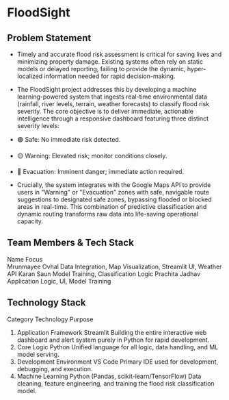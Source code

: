 # FloodSight

## **Problem Statement**

- Timely and accurate flood risk assessment is critical for saving lives and minimizing property damage. Existing systems often rely on static models or delayed reporting, failing to provide the dynamic, hyper-localized information needed for rapid decision-making.
- The FloodSight project addresses this by developing a machine learning-powered system that ingests real-time environmental data (rainfall, river levels, terrain, weather forecasts) to classify flood risk severity. The core objective is to deliver immediate, actionable intelligence through a responsive dashboard featuring three distinct severity levels:

- 🟢 Safe: No immediate risk detected.
- 🟡 Warning: Elevated risk; monitor conditions closely.
- 🔴 Evacuation: Imminent danger; immediate action required.

- Crucially, the system integrates with the Google Maps API to provide users in "Warning" or "Evacuation" zones with safe, navigable route suggestions to designated safe zones, bypassing flooded or blocked areas in real-time. This combination of predictive classification and dynamic routing transforms raw data into life-saving operational capacity.

## **Team Members & Tech Stack**
Name                           Focus              
Mrunmayee Ovhal           Data Integration, Map Visualization, Streamlit UI, Weather API
Karan Saun                Model Training, Classification Logic
Prachita Jadhav           Application Logic, UI, Model Training  


## **Technology Stack**
Category                                      Technology                                                                                Purpose                                            
1. Application Framework                      Streamlit                                         Building the entire interactive web dashboard and alert system purely in Python for rapid development.
2. Core Logic                                 Python                                            Unified language for all logic, data handling, and ML model serving.
3. Development Environment                    VS Code                                           Primary IDE used for development, debugging, and execution.
4. Machine Learning                           Python (Pandas, scikit-learn/TensorFlow)          Data cleaning, feature engineering, and training the flood risk classification model.

